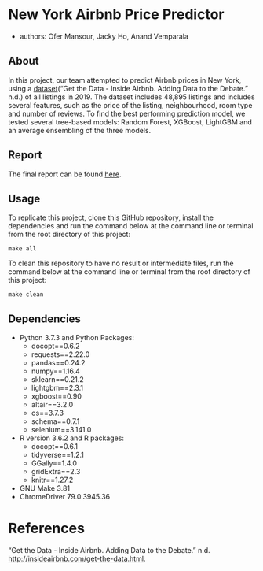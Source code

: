 
# New York Airbnb Price Predictor

  - authors: Ofer Mansour, Jacky Ho, Anand Vemparala

## About

In this project, our team attempted to predict Airbnb prices in New
York, using a [dataset](http://insideairbnb.com/get-the-data.html)(“Get
the Data - Inside Airbnb. Adding Data to the Debate.” n.d.) of all
listings in 2019. The dataset includes 48,895 listings and includes
several features, such as the price of the listing, neighbourhood, room
type and number of reviews. To find the best performing prediction
model, we tested several tree-based models: Random Forest, XGBoost,
LightGBM and an average ensembling of the three models.

## Report

The final report can be found
[here](https://github.com/UBC-MDS/DSCI_522_Group405/blob/master/doc/final_report.md).

## Usage

To replicate this project, clone this GitHub repository, install the
dependencies and run the command below at the command line or terminal
from the root directory of this project:

    make all

To clean this repository to have no result or intermediate files, run
the command below at the command line or terminal from the root
directory of this project:

    make clean

## Dependencies

  - Python 3.7.3 and Python Packages:
      - docopt==0.6.2
      - requests==2.22.0
      - pandas==0.24.2
      - numpy==1.16.4
      - sklearn==0.21.2
      - lightgbm==2.3.1
      - xgboost==0.90
      - altair==3.2.0
      - os==3.7.3
      - schema==0.7.1
      - selenium==3.141.0
  - R version 3.6.2 and R packages:
      - docopt==0.6.1
      - tidyverse==1.2.1
      - GGally==1.4.0
      - gridExtra==2.3
      - knitr==1.27.2
  - GNU Make 3.81  
  - ChromeDriver 79.0.3945.36

# References

<div id="refs" class="references">

<div id="ref-GettheDa10:online">

“Get the Data - Inside Airbnb. Adding Data to the Debate.” n.d.
<http://insideairbnb.com/get-the-data.html>.

</div>

</div>
